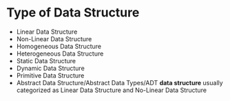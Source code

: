 # Type of Data Structure
- Linear Data Structure
- Non-Linear Data Structure
- Homogeneous Data Structure
- Heterogeneous Data Structure
- Static Data Structure
- Dynamic Data Structure
- Primitive Data Structure
- Abstract Data Structure/Abstract Data Types/ADT
**data structure** usually categorized as Linear Data Structure and No-Linear Data Structure